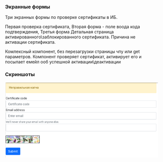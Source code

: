 ### Экранные формы

Три экранных формы по проверке сертификаты в ИБ.

Первая проверка сертификата, 
Вторая форма - поле воода кода подтверждения, 
Третья форма Детальная страница активированного\заблокированного сертификата. Причина не активации сертификата. 

Комлексный компонент, без перезагрузки страницы чпу или get параметров.
Компонент проверяет сертификат, активирует его и посылает емейл ооб успешной активации\деактивации

### Скриншоты
![img](2022-07-05_16-23.png)